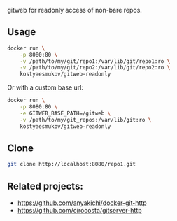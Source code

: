 gitweb for readonly access of non-bare repos.

## Usage

```sh
docker run \
    -p 8080:80 \
    -v /path/to/my/git/repo1:/var/lib/git/repo1:ro \
    -v /path/to/my/git/repo2:/var/lib/git/repo2:ro \
    kostyaesmukov/gitweb-readonly
```

Or with a custom base url:

```sh
docker run \
    -p 8080:80 \
    -e GITWEB_BASE_PATH=/gitweb \
    -v /path/to/my/git_repos:/var/lib/git:ro \
    kostyaesmukov/gitweb-readonly
```

## Clone

```sh
git clone http://localhost:8080/repo1.git
```

## Related projects:
- https://github.com/anyakichi/docker-git-http
- https://github.com/cirocosta/gitserver-http

